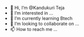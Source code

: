 - 👋 Hi, I’m @Kandukuri Teja
- 👀 I’m interested in ...
- 🌱 I’m currently learning Btech 
- 💞️ I’m looking to collaborate on ...
- 📫 How to reach me ...

<!---
Teja8679/Teja8679 is a ✨ special ✨ repository because its `README.md` (this file) appears on your GitHub profile.
You can click the Preview link to take a look at your changes.
--->
